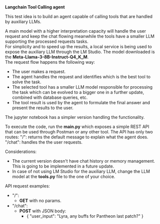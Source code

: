<b>Langchain Tool Calling agent</b>

This test idea is to build an agent capable of calling tools that are handled by auxiliary LLMs.

A main model with a higher interpretation capacity will handle the user request and keep the chat flowing meanwhile the tools have a smaller LLM supporting the processed requests tasks.<br>
For simplicity and to speed up the results, a local service is being used to expose the auxiliary LLM through the LM Studio. The model downloaded is the <b>Meta-Llama-3-8B-Instruct-Q4_K_M</b>.<br>
The request flow happens the following way:
 - The user makes a request.
 - The agent handles the request and identifies which is the best tool to solve the task.
 - The selected tool has a smaller LLM model responsible for processing the task which can be evolved to a bigger one in a further update, combined with database queries, etc.
 - The tool result is used by the agent to formulate the final answer and present the results to the user.

The jupyter notebook has a simpler version handling the functionality.

To execute the code, run the <b>main.py</b> which exposes a simple REST API that can be used through Postman or any other tool.
The API has only two routes:
  "/": returns the default message to explain what the agent does.
  "/chat": handles the the user requests.

Considerations:
 - The current version doesn't have chat history or memory management. This is going to be implemented in a future update.
 - In case of not using LM Studio for the auxiliary LLM, change the LLM model at the <b>tools.py</b> file to the one of your choice.

API request examples:
 - "/":
   - <b>GET</b> with no params.
 - "/chat":
   - <b>POST</b> with JSON body:
     - {
        "user_input": "Lyra, any buffs for Pantheon last patch?"
      } 
